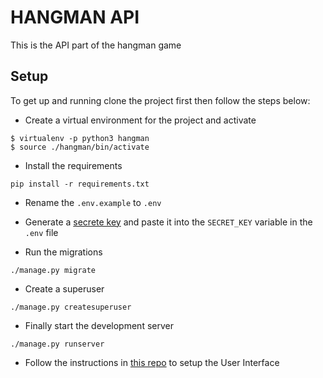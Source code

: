 # HANGMAN API
This is the API part of the hangman game

## Setup
To get up and running clone the project first then follow the steps below:

* Create a virtual environment for the project and activate
```
$ virtualenv -p python3 hangman
$ source ./hangman/bin/activate
```

* Install the requirements
```
pip install -r requirements.txt
```

* Rename the `.env.example` to `.env`

* Generate a [secrete key](https://www.miniwebtool.com/django-secret-key-generator/) and paste it into the `SECRET_KEY` variable in the `.env` file

* Run the migrations
```
./manage.py migrate
```

* Create a superuser
```
./manage.py createsuperuser
```

* Finally start the development server
```
./manage.py runserver
```

* Follow the instructions in [this repo](https://github.com/rawteech/hangman-ui) to setup the User Interface

